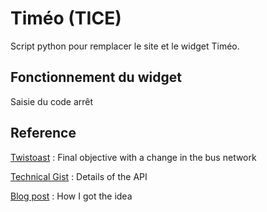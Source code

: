 Timéo (TICE)
===
Script python pour remplacer le site et le widget Timéo.

Fonctionnement du widget
---
Saisie du code arrêt 





Reference
---
[Twistoast](https://github.com/DuanraDlaw/Twistoast-android) : Final objective with a change in the bus network

[Technical Gist](https://gist.github.com/outadoc/40060db45c436977a912) : Details of the API

[Blog post](https://outadoc.fr/2014/11/keolis-open-data-api/) : How I got the idea
